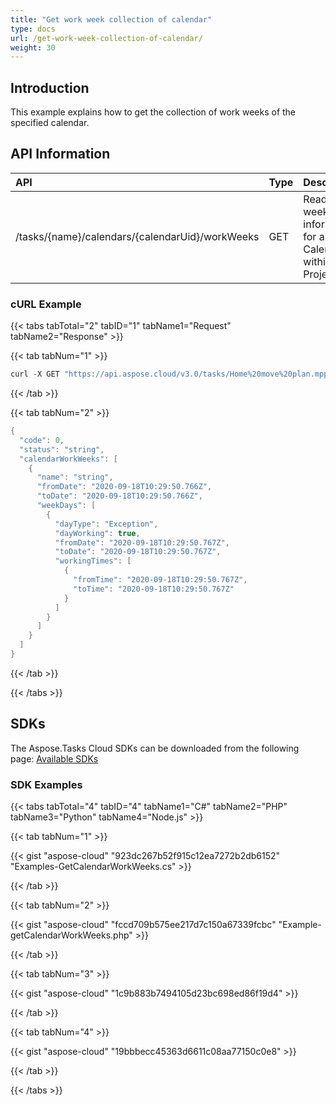 ```yaml
---
title: "Get work week collection of calendar"
type: docs
url: /get-work-week-collection-of-calendar/
weight: 30
---
```


## **Introduction**
This example explains how to get the collection of work weeks of the specified calendar. 
## **API Information**

|**API**|**Type**|**Description**|**Resource Link**|
| :- | :- | :- | :- |
|/tasks/{name}/calendars/{calendarUid}/workWeeks|GET|Read work week information for a give Calendar within a MS Project File|[GetCalendarWorkWeeks](https://apireference.aspose.cloud/tasks/#/TasksCalendar/GetCalendarWorkWeeks)|
### **cURL Example**
{{< tabs tabTotal="2" tabID="1" tabName1="Request" tabName2="Response" >}}

{{< tab tabNum="1" >}}

```java
curl -X GET "https://api.aspose.cloud/v3.0/tasks/Home%20move%20plan.mpp/calendars/1/workWeeks" -H "accept: application/json" 
```
{{< /tab >}}

{{< tab tabNum="2" >}}

```java
{
  "code": 0,
  "status": "string",
  "calendarWorkWeeks": [
    {
      "name": "string",
      "fromDate": "2020-09-18T10:29:50.766Z",
      "toDate": "2020-09-18T10:29:50.766Z",
      "weekDays": [
        {
          "dayType": "Exception",
          "dayWorking": true,
          "fromDate": "2020-09-18T10:29:50.767Z",
          "toDate": "2020-09-18T10:29:50.767Z",
          "workingTimes": [
            {
              "fromTime": "2020-09-18T10:29:50.767Z",
              "toTime": "2020-09-18T10:29:50.767Z"
            }
          ]
        }
      ]
    }
  ]
}

```

{{< /tab >}}

{{< /tabs >}}
## **SDKs**
The Aspose.Tasks Cloud SDKs can be downloaded from the following page: [Available SDKs](/tasks/available-sdks/)
### **SDK Examples**
{{< tabs tabTotal="4" tabID="4" tabName1="C#" tabName2="PHP" tabName3="Python" tabName4="Node.js" >}}

{{< tab tabNum="1" >}}

{{< gist "aspose-cloud" "923dc267b52f915c12ea7272b2db6152" "Examples-GetCalendarWorkWeeks.cs" >}}

{{< /tab >}}

{{< tab tabNum="2" >}}

{{< gist "aspose-cloud" "fccd709b575ee217d7c150a67339fcbc" "Example-getCalendarWorkWeeks.php" >}}

{{< /tab >}}

{{< tab tabNum="3" >}}

{{< gist "aspose-cloud" "1c9b883b7494105d23bc698ed86f19d4" >}}

{{< /tab >}}

{{< tab tabNum="4" >}}

{{< gist "aspose-cloud" "19bbbecc45363d6611c08aa77150c0e8" >}}

{{< /tab >}}

{{< /tabs >}}
